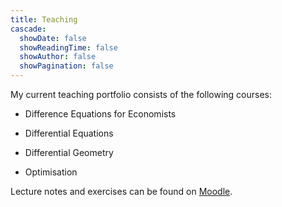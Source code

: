 ```yaml
---
title: Teaching
cascade:
  showDate: false
  showReadingTime: false
  showAuthor: false
  showPagination: false
---
```


My current teaching portfolio consists of the following courses:

* Difference Equations for Economists

* Differential Equations

* Differential Geometry

* Optimisation


Lecture notes and exercises can be found on [Moodle](https://www.moodle.aau.dk/).